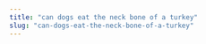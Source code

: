 ```yaml
---
title: "can dogs eat the neck bone of a turkey"
slug: "can-dogs-eat-the-neck-bone-of-a-turkey"
---
```


